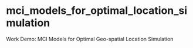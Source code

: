 # mci_models_for_optimal_location_simulation
Work Demo: MCI Models for Optimal Geo-spatial Location Simulation
